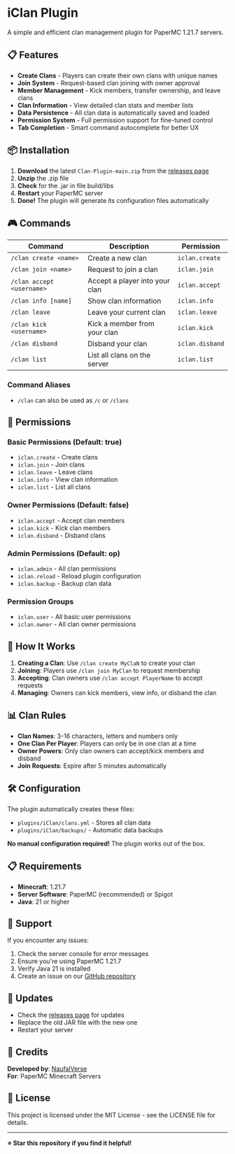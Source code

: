 # iClan Plugin

A simple and efficient clan management plugin for PaperMC 1.21.7 servers.

## 📋 Features

- **Create Clans** - Players can create their own clans with unique names
- **Join System** - Request-based clan joining with owner approval
- **Member Management** - Kick members, transfer ownership, and leave clans
- **Clan Information** - View detailed clan stats and member lists
- **Data Persistence** - All clan data is automatically saved and loaded
- **Permission System** - Full permission support for fine-tuned control
- **Tab Completion** - Smart command autocomplete for better UX

## 📦 Installation

1. **Download** the latest `Clan-Plugin-main.zip` from the [releases page](https://github.com/PavTheProgrammer89/Clan-Plugin/releases)
2. **Unzip** the .zip file
3. **Check** for the .jar in file build/libs
4. **Restart** your PaperMC server
5. **Done!** The plugin will generate its configuration files automatically

## 🎮 Commands

| Command | Description | Permission |
|---------|-------------|------------|
| `/clan create <name>` | Create a new clan | `iclan.create` |
| `/clan join <name>` | Request to join a clan | `iclan.join` |
| `/clan accept <username>` | Accept a player into your clan | `iclan.accept` |
| `/clan info [name]` | Show clan information | `iclan.info` |
| `/clan leave` | Leave your current clan | `iclan.leave` |
| `/clan kick <username>` | Kick a member from your clan | `iclan.kick` |
| `/clan disband` | Disband your clan | `iclan.disband` |
| `/clan list` | List all clans on the server | `iclan.list` |

### Command Aliases
- `/clan` can also be used as `/c` or `/clans`

## 🔐 Permissions

### Basic Permissions (Default: true)
- `iclan.create` - Create clans
- `iclan.join` - Join clans
- `iclan.leave` - Leave clans
- `iclan.info` - View clan information
- `iclan.list` - List all clans

### Owner Permissions (Default: false)
- `iclan.accept` - Accept clan members
- `iclan.kick` - Kick clan members
- `iclan.disband` - Disband clans

### Admin Permissions (Default: op)
- `iclan.admin` - All clan permissions
- `iclan.reload` - Reload plugin configuration
- `iclan.backup` - Backup clan data

### Permission Groups
- `iclan.user` - All basic user permissions
- `iclan.owner` - All clan owner permissions

## 🎯 How It Works

1. **Creating a Clan**: Use `/clan create MyClaN` to create your clan
2. **Joining**: Players use `/clan join MyClan` to request membership
3. **Accepting**: Clan owners use `/clan accept PlayerName` to accept requests
4. **Managing**: Owners can kick members, view info, or disband the clan

## 📊 Clan Rules

- **Clan Names**: 3-16 characters, letters and numbers only
- **One Clan Per Player**: Players can only be in one clan at a time
- **Owner Powers**: Only clan owners can accept/kick members and disband
- **Join Requests**: Expire after 5 minutes automatically

## 🛠️ Configuration

The plugin automatically creates these files:
- `plugins/iClan/clans.yml` - Stores all clan data
- `plugins/iClan/backups/` - Automatic data backups

**No manual configuration required!** The plugin works out of the box.

## 📋 Requirements

- **Minecraft**: 1.21.7
- **Server Software**: PaperMC (recommended) or Spigot
- **Java**: 21 or higher

## 🐛 Support

If you encounter any issues:

1. Check the server console for error messages
2. Ensure you're using PaperMC 1.21.7
3. Verify Java 21 is installed
4. Create an issue on our [GitHub repository](https://github.com/PavTheProgrammer89/Clan-Plugin/issues)

## 🔄 Updates

- Check the [releases page](https://github.com/PavTheProgrammer89/Clan-Plugin/releases) for updates
- Replace the old JAR file with the new one
- Restart your server

## 👥 Credits

**Developed by**: [NaufalVerse](https://github.com/PavTheProgrammer89)  
**For**: PaperMC Minecraft Servers

## 📄 License

This project is licensed under the MIT License - see the LICENSE file for details.

---

**⭐ Star this repository if you find it helpful!**